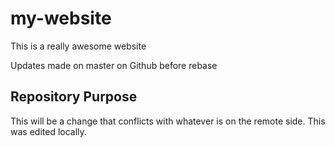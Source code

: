 # my-website

This is a really awesome website

Updates made on master on Github before rebase

## Repository Purpose

This will be a change that conflicts
with whatever is on the remote side.
This was edited locally.
